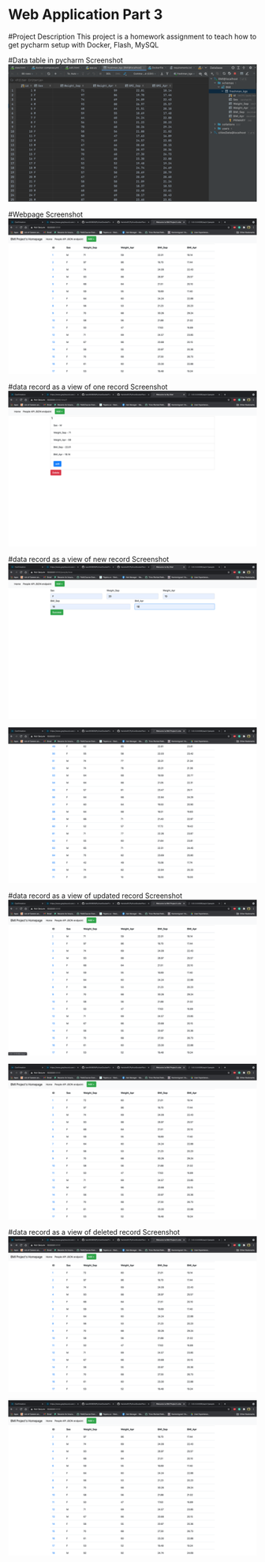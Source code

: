 # Web Application Part 3
#Project Description
This project is a homework assignment to teach how to get pycharm setup with Docker, Flash, MySQL

#Data table in pycharm Screenshot
![postman request output](screenshots/datatable.png)

#Webpage Screenshot
![pycharm data query](screenshots/homepage.png)

#data record as a view of one record Screenshot
![pycharm data query](screenshots/view_record.png)

#data record as a view of new record Screenshot
![pycharm data query](screenshots/newrecord.png)

![pycharm data query](screenshots/newrecord1.png)

#data record as a view of updated record Screenshot
![pycharm data query](screenshots/updaterecord.png)

![pycharm data query](screenshots/updaterecord1.png)

#data record as a view of deleted record Screenshot
![pycharm data query](screenshots/deleterecord.png)

![pycharm data query](screenshots/deleterecord1.png)
